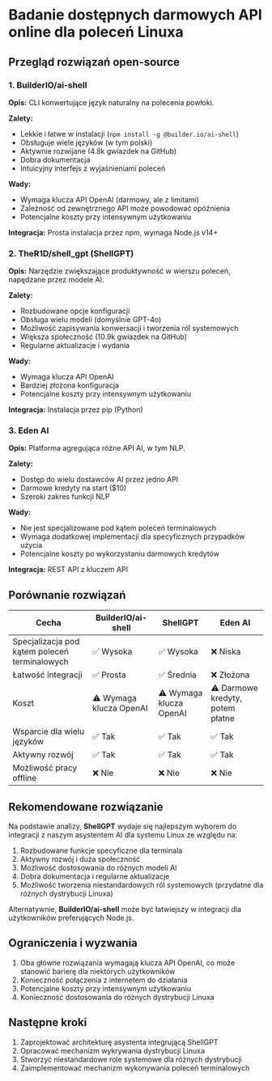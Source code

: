 # Badanie dostępnych darmowych API online dla poleceń Linuxa

## Przegląd rozwiązań open-source

### 1. BuilderIO/ai-shell

**Opis:** CLI konwertujące język naturalny na polecenia powłoki.

**Zalety:**
- Lekkie i łatwe w instalacji (`npm install -g @builder.io/ai-shell`)
- Obsługuje wiele języków (w tym polski)
- Aktywnie rozwijane (4.8k gwiazdek na GitHub)
- Dobra dokumentacja
- Intuicyjny interfejs z wyjaśnieniami poleceń

**Wady:**
- Wymaga klucza API OpenAI (darmowy, ale z limitami)
- Zależność od zewnętrznego API może powodować opóźnienia
- Potencjalne koszty przy intensywnym użytkowaniu

**Integracja:** Prosta instalacja przez npm, wymaga Node.js v14+

### 2. TheR1D/shell_gpt (ShellGPT)

**Opis:** Narzędzie zwiększające produktywność w wierszu poleceń, napędzane przez modele AI.

**Zalety:**
- Rozbudowane opcje konfiguracji
- Obsługa wielu modeli (domyślnie GPT-4o)
- Możliwość zapisywania konwersacji i tworzenia ról systemowych
- Większa społeczność (10.9k gwiazdek na GitHub)
- Regularne aktualizacje i wydania

**Wady:**
- Wymaga klucza API OpenAI
- Bardziej złożona konfiguracja
- Potencjalne koszty przy intensywnym użytkowaniu

**Integracja:** Instalacja przez pip (Python)

### 3. Eden AI

**Opis:** Platforma agregująca różne API AI, w tym NLP.

**Zalety:**
- Dostęp do wielu dostawców AI przez jedno API
- Darmowe kredyty na start ($10)
- Szeroki zakres funkcji NLP

**Wady:**
- Nie jest specjalizowane pod kątem poleceń terminalowych
- Wymaga dodatkowej implementacji dla specyficznych przypadków użycia
- Potencjalne koszty po wykorzystaniu darmowych kredytów

**Integracja:** REST API z kluczem API

## Porównanie rozwiązań

| Cecha | BuilderIO/ai-shell | ShellGPT | Eden AI |
|-------|-------------------|----------|---------|
| Specjalizacja pod kątem poleceń terminalowych | ✅ Wysoka | ✅ Wysoka | ❌ Niska |
| Łatwość integracji | ✅ Prosta | ✅ Średnia | ❌ Złożona |
| Koszt | ⚠️ Wymaga klucza OpenAI | ⚠️ Wymaga klucza OpenAI | ⚠️ Darmowe kredyty, potem płatne |
| Wsparcie dla wielu języków | ✅ Tak | ✅ Tak | ✅ Tak |
| Aktywny rozwój | ✅ Tak | ✅ Tak | ✅ Tak |
| Możliwość pracy offline | ❌ Nie | ❌ Nie | ❌ Nie |

## Rekomendowane rozwiązanie

Na podstawie analizy, **ShellGPT** wydaje się najlepszym wyborem do integracji z naszym asystentem AI dla systemu Linux ze względu na:

1. Rozbudowane funkcje specyficzne dla terminala
2. Aktywny rozwój i duża społeczność
3. Możliwość dostosowania do różnych modeli AI
4. Dobra dokumentacja i regularne aktualizacje
5. Możliwość tworzenia niestandardowych ról systemowych (przydatne dla różnych dystrybucji Linuxa)

Alternatywnie, **BuilderIO/ai-shell** może być łatwiejszy w integracji dla użytkowników preferujących Node.js.

## Ograniczenia i wyzwania

1. Oba główne rozwiązania wymagają klucza API OpenAI, co może stanowić barierę dla niektórych użytkowników
2. Konieczność połączenia z internetem do działania
3. Potencjalne koszty przy intensywnym użytkowaniu
4. Konieczność dostosowania do różnych dystrybucji Linuxa

## Następne kroki

1. Zaprojektować architekturę asystenta integrującą ShellGPT
2. Opracować mechanizm wykrywania dystrybucji Linuxa
3. Stworzyć niestandardowe role systemowe dla różnych dystrybucji
4. Zaimplementować mechanizm wykonywania poleceń terminalowych
